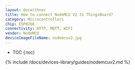 ```yaml
---
layout: docwithnav
title: How to connect NodeMCU V2 to ThingsBoard?
category: Microcontrollers
chip: ESP8266
connectivity: HTTP, MQTT, WIFI
vendor: NodeMCU
deviceImageFileName: nodemcuv2.jpg
---
```


* TOC
{:toc}

{% include /docs/devices-library/guides/nodemcuv2.md %}
